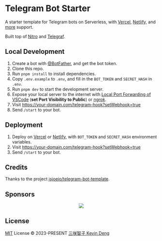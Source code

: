 # Telegram Bot Starter

A starter template for Telegram bots on Serverless, with [Vercel](https://vercel.com), [Netlify](https://netlify.com), and [more](https://nitro.unjs.io/deploy) support.

Built top of [Nitro](https://nitro.unjs.io/) and [Telegraf](https://telegraf.js.org).

## Local Development

1. Create a bot with [@BotFather](https://t.me/BotFather), and get the bot token.
2. Clone this repo.
3. Run `pnpm install` to install dependencies.
4. Copy `.env.example` to `.env`, and fill in the `BOT_TOKEN` and `SECRET_HASH` in `.env`.
5. Run `pnpm dev` to start the development server.
6. Expose your local server to the internet with [Local Port Forwarding of VSCode](https://code.visualstudio.com/docs/editor/port-forwarding) (**set Port Visibility to Public**) or [ngrok](https://ngrok.com/).
7. Visit https://your-domain.com/telegram-hook?setWebhook=true
8. Send `/start` to your bot.

## Deployment

1. Deploy on [Vercel](https://vercel.com) or [Netlify](https://netlify.com), with `BOT_TOKEN` and `SECRET_HASH` environment variables.
2. Visit https://your-domain.com/telegram-hook?setWebhook=true
3. Send `/start` to your bot.

## Credits

Thanks to the project [jsjoeio/telegram-bot-template](https://github.com/jsjoeio/telegram-bot-template).

## Sponsors

<p align="center">
  <a href="https://cdn.jsdelivr.net/gh/sxzz/sponsors/sponsors.svg">
    <img src='https://cdn.jsdelivr.net/gh/sxzz/sponsors/sponsors.svg'/>
  </a>
</p>

## License

[MIT](./LICENSE) License © 2023-PRESENT [三咲智子 Kevin Deng](https://github.com/sxzz)
